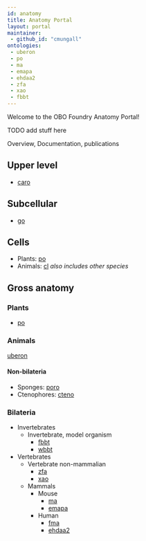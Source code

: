 ```yaml
---
id: anatomy
title: Anatomy Portal
layout: portal
maintainer:
 - github_id: "cmungall"
ontologies:
 - uberon
 - po
 - ma
 - emapa
 - ehdaa2
 - zfa
 - xao
 - fbbt
---
```


Welcome to the OBO Foundry Anatomy Portal!

TODO add stuff here

Overview, Documentation, publications


## Upper level

 * [caro](/ontology/caro.html)

## Subcellular

 * [go](/ontology/go.html)

## Cells

 * Plants: [po](/ontology/po.html)
 * Animals: [cl](/ontology/cl.html) *also includes other species*

## Gross anatomy

### Plants

 * [po](/ontology/po.html)

### Animals

[uberon](/ontology/uberon.html)


#### Non-bilateria
 * Sponges: [poro](/ontology/poro.html)
 * Ctenophores: [cteno](/ontology/cteno.html)

### Bilateria

 * Invertebrates
     * Invertebrate, model organism
        * [fbbt](/ontology/fbbt.html)
        * [wbbt](/ontology/wbbt.html)
 * Vertebrates
     * Vertebrate non-mammalian
        * [zfa](/ontology/zfa.html)
        * [xao](/ontology/xao.html)
     * Mammals
        * Mouse
           * [ma](/ontology/ma.html)
           * [emapa](/ontology/emapa.html)
        * Human
           * [fma](/ontology/fma.html)
           * [ehdaa2](/ontology/ehdaa2.html)

